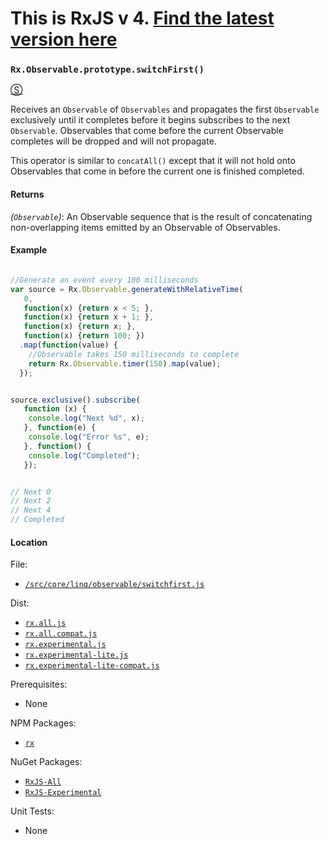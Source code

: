 # This is RxJS v 4. [Find the latest version here](https://github.com/reactivex/rxjs)
### `Rx.Observable.prototype.switchFirst()` ##
[&#x24C8;](https://github.com/Reactive-Extensions/RxJS/blob/master/src/core/linq/observable/switchfirst.js "View in source")

Receives an `Observable` of `Observables` and propagates the first `Observable` exclusively until it completes before it begins subscribes to the next `Observable`.  Observables that come before the current Observable completes will be dropped and will not propagate.

This operator is similar to `concatAll()` except that it will not hold onto Observables that come in before the current one is finished completed.


#### Returns
*(`Observable`)*: An Observable sequence that is the result of concatenating non-overlapping items emitted by an Observable of Observables.

#### Example

```javascript

//Generate an event every 100 milliseconds
var source = Rx.Observable.generateWithRelativeTime(
   0,
   function(x) {return x < 5; },
   function(x) {return x + 1; },
   function(x) {return x; },
   function(x) {return 100; })
  .map(function(value) {
    //Observable takes 150 milliseconds to complete
    return Rx.Observable.timer(150).map(value);
  });


source.exclusive().subscribe(
   function (x) {
    console.log("Next %d", x);
   }, function(e) {
    console.log("Error %s", e);
   }, function() {
    console.log("Completed");
   });


// Next 0
// Next 2
// Next 4
// Completed
```


#### Location

File:
- [`/src/core/linq/observable/switchfirst.js`](https://github.com/Reactive-Extensions/RxJS/blob/master/src/core/linq/observable/switchfirst.js)

Dist:
- [`rx.all.js`](https://github.com/Reactive-Extensions/RxJS/blob/master/dist/rx.all.js)
- [`rx.all.compat.js`](https://github.com/Reactive-Extensions/RxJS/blob/master/dist/rx.all.compat.js)
- [`rx.experimental.js`](https://github.com/Reactive-Extensions/RxJS/blob/master/dist/rx.experimental.js)
- [`rx.experimental-lite.js`](https://github.com/Reactive-Extensions/RxJS/blob/master/dist/rx.experimental-lite.js)
- [`rx.experimental-lite-compat.js`](https://github.com/Reactive-Extensions/RxJS/blob/master/dist/rx.experimental-lite-compat.js)

Prerequisites:
- None

NPM Packages:
- [`rx`](https://www.npmjs.org/package/rx)

NuGet Packages:
- [`RxJS-All`](http://www.nuget.org/packages/RxJS-All/)
- [`RxJS-Experimental`](http://www.nuget.org/packages/RxJS-Experimental/)

Unit Tests:
- None
